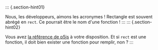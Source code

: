 
::: {.section-hint01}

Nous, les développeurs, aimons les acronymes ! Rectangle est souvent abrégé en `rect`. Ce pourrait être le nom d'une fonction !
:::
::: {.section-hint02}

Vous avez [la référence de p5js](https://p5js.org/reference/) à votre disposition. Et si `rect` est une fonction, il doit bien exister une fonction pour remplir, non ?
:::